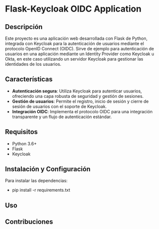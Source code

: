 # Flask-Keycloak OIDC Application

## Descripción
Este proyecto es una aplicación web desarrollada con Flask de Python, integrada con Keycloak para la autenticación de usuarios mediante el protocolo OpenID Connect (OIDC). 
Sirve de ejemplo para autenticación de usuarios en una aplicación mediante un Identity Provider como Keycloak u Okta, en este caso utilizando un servidor Keycloak para gestionar las identidades de los usuarios.

## Características
- **Autenticación segura**: Utiliza Keycloak para autenticar usuarios, ofreciendo una capa robusta de seguridad y gestión de sesiones.
- **Gestión de usuarios**: Permite el registro, inicio de sesión y cierre de sesión de usuarios con el soporte de Keycloak.
- **Integración OIDC**: Implementa el protocolo OIDC para una integración transparente y un flujo de autenticación estándar.

## Requisitos
- Python 3.6+
- Flask
- Keycloak

## Instalación y Configuración
Para instalar las dependencias:
- pip install -r requirements.txt

## Uso

## Contribuciones


